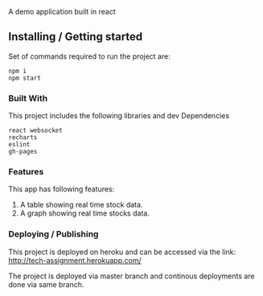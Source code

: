  A demo application built in react
## Installing / Getting started

Set of commands required to run the project are:
```shell
npm i
npm start
```
### Built With
This project includes the following libraries and dev Dependencies
```shell
react websocket 
recharts 
eslint
gh-pages
```

### Features
This app has following features:
1. A table showing real time stock data.
2. A graph showing real time stocks data.

### Deploying / Publishing
This project is deployed on heroku and can be accessed via the link: http://tech-assignment.herokuapp.com/

The project is deployed via master branch and continous deployments are done via same branch.


